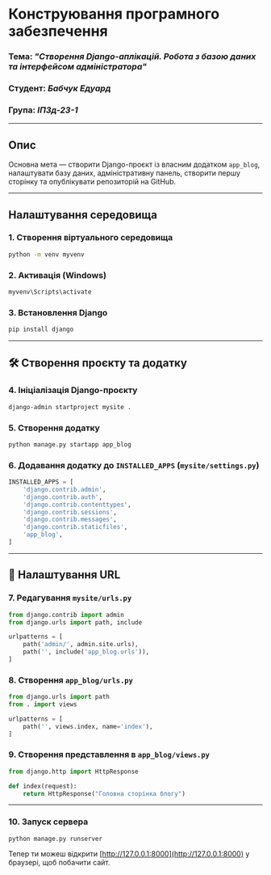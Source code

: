 # Конструювання програмного забезпечення
### Тема: _"Створення Django-аплікацій. Робота з базою даних та інтерфейсом адміністратора"_
### Студент: _Бабчук Едуард_
### Група: _ІПЗд-23-1_
---
## Опис

Основна мета — створити Django-проєкт із власним додатком `app_blog`, налаштувати базу даних, адміністративну панель, створити першу сторінку та опублікувати репозиторій на GitHub.

---

## Налаштування середовища

### 1. Створення віртуального середовища

```bash
python -m venv myvenv
```

### 2. Активація (Windows)

```bash
myvenv\Scripts\activate
```

### 3. Встановлення Django

```bash
pip install django
```

---

## 🛠️ Створення проєкту та додатку

### 4. Ініціалізація Django-проєкту

```bash
django-admin startproject mysite .
```

### 5. Створення додатку

```bash
python manage.py startapp app_blog
```

### 6. Додавання додатку до `INSTALLED_APPS` (`mysite/settings.py`)

```python
INSTALLED_APPS = [
    'django.contrib.admin',
    'django.contrib.auth',
    'django.contrib.contenttypes',
    'django.contrib.sessions',
    'django.contrib.messages',
    'django.contrib.staticfiles',
    'app_blog',
]
```

---

## 🔗 Налаштування URL

### 7. Редагування `mysite/urls.py`

```python
from django.contrib import admin
from django.urls import path, include

urlpatterns = [
    path('admin/', admin.site.urls),
    path('', include('app_blog.urls')),
]
```

### 8. Створення `app_blog/urls.py`

```python
from django.urls import path
from . import views

urlpatterns = [
    path('', views.index, name='index'),
]
```

### 9. Створення представлення в `app_blog/views.py`

```python
from django.http import HttpResponse

def index(request):
    return HttpResponse("Головна сторінка блогу")
```

---

### 10. Запуск сервера

```
python manage.py runserver
```

Тепер ти можеш відкрити [http://127.0.0.1:8000](http://127.0.0.1:8000) у браузері, щоб побачити сайт.